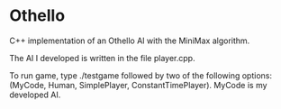 # Othello
C++ implementation of an Othello AI with the MiniMax algorithm.

The AI I developed is written in the file player.cpp.

To run game, type ./testgame followed by two of the following options: (MyCode, Human, SimplePlayer, ConstantTimePlayer). MyCode is my developed AI.
